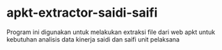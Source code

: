 # apkt-extractor-saidi-saifi
Program ini digunakan untuk melakukan extraksi file dari web apkt untuk kebutuhan analisis data kinerja saidi dan saifi unit pelaksana
